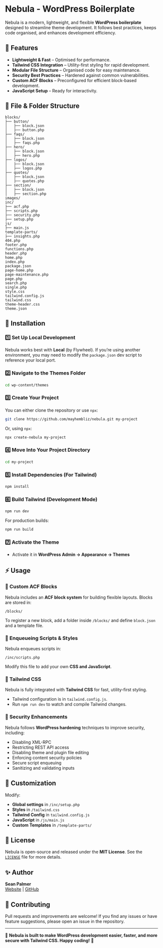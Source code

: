 # Nebula - WordPress Boilerplate

Nebula is a modern, lightweight, and flexible **WordPress boilerplate** designed to streamline theme development. It follows best practices, keeps code organised, and enhances development efficiency.

## 🚀 Features
- **Lightweight & Fast** – Optimised for performance.
- **Tailwind CSS Integration** – Utility-first styling for rapid development.
- **Modular File Structure** – Organised code for easy maintenance.
- **Security Best Practices** – Hardened against common vulnerabilities.
- **Custom ACF Blocks** – Preconfigured for efficient block-based development.
- **JavaScript Setup** – Ready for interactivity.

## 📁 File & Folder Structure
```
blocks/
├── button/
│   ├── block.json
│   ├── button.php
├── faqs/
│   ├── block.json
│   ├── faqs.php
├── hero/
│   ├── block.json
│   ├── hero.php
├── logos/
│   ├── block.json
│   ├── logos.php
├── quotes/
│   ├── block.json
│   ├── quotes.php
├── section/
│   ├── block.json
│   ├── section.php
images/
inc/
├── acf.php
├── scripts.php
├── security.php
├── setup.php
js/
├── main.js
template-parts/
├── insights.php
404.php
footer.php
functions.php
header.php
home.php
index.php
package.json
page-home.php
page-maintenance.php
page.php
search.php
single.php
style.css
tailwind.config.js
tailwind.css
theme-header.css
theme.json
```

## 📌 Installation
### 1️⃣ **Set Up Local Development**
Nebula works best with **Local** (by Flywheel). If you’re using another environment, you may need to modify the `package.json` dev script to reference your local port.

### 2️⃣ **Navigate to the Themes Folder**
```sh
cd wp-content/themes
```

### 3️⃣ **Create Your Project**
You can either clone the repository or use `npx`:
```sh
git clone https://github.com/mayhembliz/nebula.git my-project
```
Or, using `npx`:
```sh
npx create-nebula my-project
```

### 4️⃣ **Move Into Your Project Directory**
```sh
cd my-project
```

### 5️⃣ **Install Dependencies (For Tailwind)**
```sh
npm install
```

### 6️⃣ **Build Tailwind (Development Mode)**
```sh
npm run dev
```
For production builds:
```sh
npm run build
```

### 7️⃣ **Activate the Theme**
- Activate it in **WordPress Admin → Appearance → Themes**

## ⚡ Usage
### 🔹 Custom ACF Blocks
Nebula includes an **ACF block system** for building flexible layouts. Blocks are stored in:
```
/blocks/
```
To register a new block, add a folder inside `/blocks/` and define `block.json` and a template file.

### 🔹 Enqueueing Scripts & Styles
Nebula enqueues scripts in:
```
/inc/scripts.php
```
Modify this file to add your own **CSS and JavaScript**.

### 🔹 Tailwind CSS
Nebula is fully integrated with **Tailwind CSS** for fast, utility-first styling.  
- Tailwind configuration is in `tailwind.config.js`.
- Run `npm run dev` to watch and compile Tailwind changes.

### 🔹 Security Enhancements
Nebula follows **WordPress hardening** techniques to improve security, including:
- Disabling XML-RPC
- Restricting REST API access
- Disabling theme and plugin file editing
- Enforcing content security policies
- Secure script enqueuing
- Sanitizing and validating inputs

## 🎨 Customization
Modify:
- **Global settings** in `/inc/setup.php`
- **Styles** in `/tailwind.css`
- **Tailwind Config** in `tailwind.config.js`
- **JavaScript** in `/js/main.js`
- **Custom Templates** in `/template-parts/`

## 📜 License
Nebula is open-source and released under the **MIT License**. See the [`LICENSE`](LICENSE) file for more details.

## ✨ Author
**Sean Palmer**  
[Website](https://seanp.co.uk) | [GitHub](https://github.com/mayhembliz)

## 🌟 Contributing
Pull requests and improvements are welcome! If you find any issues or have feature suggestions, please open an issue in the repository.

---

🚀 **Nebula is built to make WordPress development easier, faster, and more secure with Tailwind CSS. Happy coding!** 🎉
